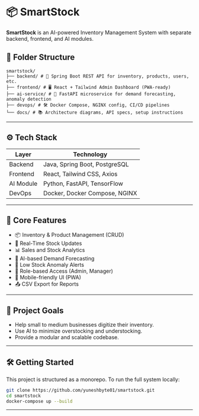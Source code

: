 # 📦 SmartStock

**SmartStock** is an AI-powered Inventory Management System with separate backend, frontend, and AI modules.

## 📁 Folder Structure

```
smartstock/
├── backend/ # 📡 Spring Boot REST API for inventory, products, users, etc.
├── frontend/ # 🖥️ React + Tailwind Admin Dashboard (PWA-ready)
├── ai-service/ # 🤖 FastAPI microservice for demand forecasting, anomaly detection
├── devops/ # 🛠️ Docker Compose, NGINX config, CI/CD pipelines
└── docs/ # 📚 Architecture diagrams, API specs, setup instructions
```


---

## ⚙️ Tech Stack

| Layer      | Technology                     |
|------------|---------------------------------|
| Backend    | Java, Spring Boot, PostgreSQL   |
| Frontend   | React, Tailwind CSS, Axios      |
| AI Module  | Python, FastAPI, TensorFlow     |
| DevOps     | Docker, Docker Compose, NGINX   |

---

## 🎯 Core Features

- 📦 Inventory & Product Management (CRUD)
- 🔄 Real-Time Stock Updates
- 📊 Sales and Stock Analytics
- 🤖 AI-based Demand Forecasting
- 🚨 Low Stock Anomaly Alerts
- 👥 Role-based Access (Admin, Manager)
- 📱 Mobile-friendly UI (PWA)
- 📤 CSV Export for Reports

---

## 🚀 Project Goals

- Help small to medium businesses digitize their inventory.
- Use AI to minimize overstocking and understocking.
- Provide a modular and scalable codebase.

---

## 🛠️ Getting Started

This project is structured as a monorepo. To run the full system locally:

```bash
git clone https://github.com/yuneshbyte01/smartstock.git
cd smartstock
docker-compose up --build
```

---